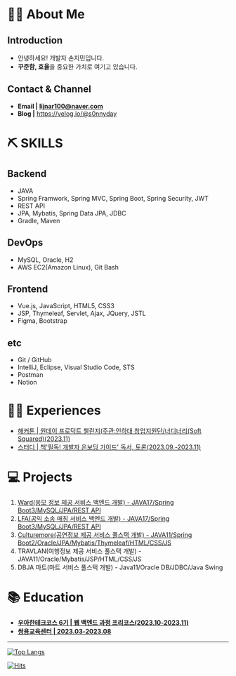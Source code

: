 # 💁‍♂️ About Me
## Introduction
* 안녕하세요! 개발자 손지민입니다.
* **꾸준함, 효율**을 중요한 가치로 여기고 있습니다.

## Contact & Channel
* **Email | lijnar100@naver.com**
* **Blog |** https://velog.io/@s0nnyday

# ⛏ SKILLS
## Backend

- JAVA
- Spring Framwork, Spring MVC, Spring Boot, Spring Security, JWT
- REST API
- JPA, Mybatis, Spring Data JPA, JDBC
- Gradle, Maven

## **DevOps**

- MySQL, Oracle, H2
- AWS EC2(Amazon Linux), Git Bash

## **Frontend**

- Vue.js, JavaScript, HTML5, CSS3
- JSP, Thymeleaf, Servlet, Ajax, JQuery, JSTL
- Figma, Bootstrap

## **etc**

- Git / GitHub
- IntelliJ, Eclipse, Visual Studio Code, STS
- Postman
- Notion
  
# 🏃‍♂️ Experiences
* [해커톤 | 원데이 프로덕트 챌린지(주관:인하대 창업지원단/너디너리(Soft Squared)(2023.11)](https://github.com/LawFA/LFA_Server)
* [스터디 | 책'필독! 개발자 온보딩 가이드' 독서, 토론(2023.09.-2023.11)](https://velog.io/@s0nnyday/series/%EC%8A%A4%ED%84%B0%EB%94%94%ED%95%84%EB%8F%85-%EA%B0%9C%EB%B0%9C%EC%9E%90-%EC%98%A8%EB%B3%B4%EB%94%A9-%EA%B0%80%EC%9D%B4%EB%93%9C)

# 💻 Projects
1. [Ward(응모 정보 제공 서비스 백엔드 개발) - JAVA17/Spring Boot3/MySQL/JPA/REST API](https://github.com/Ward-Group/Ward_Server)
2. [LFA(공익 소송 매칭 서비스 백엔드 개발) - JAVA17/Spring Boot3/MySQL/JPA/REST API](https://github.com/LawFA/LFA_Server)
3. [Culturemore(공연정보 제공 서비스 풀스택 개발) - JAVA11/Spring Boot2/Oracle/JPA/Mybatis/Thymeleaf/HTML/CSS/JS](https://github.com/s0nnyday/CultureMoa)
4. TRAVLAN(여행정보 제공 서비스 풀스택 개발) - JAVA11/Oracle/Mybatis/JSP/HTML/CSS/JS
5. DBJA 마트(마트 서비스 풀스택 개발) - Java11/Oracle DB/JDBC/Java Swing

# 📚 Education
* **[우아한테크코스 6기 | 웹 백엔드 과정 프리코스(2023.10-2023.11)](https://github.com/woowacourse-precourse)**
* **[쌍용교육센터 | 2023.03-2023.08](https://docs.google.com/document/d/1YgupUdITCelUYFCpc1Xm8ixob46Hwx6q_fBEOvhOx5g/edit?usp=sharing)**

---
[![Top Langs](https://github-readme-stats.vercel.app/api/top-langs/?username=s0nnyday&layout=compact)](https://github.com/s0nnyday/github-readme-stats)

[![Hits](https://hits.seeyoufarm.com/api/count/incr/badge.svg?url=https%3A%2F%2Fgithub.com%2Fs0nnyday&count_bg=%2379C83D&title_bg=%23555555&icon=&icon_color=%23E7E7E7&title=hits&edge_flat=false)](https://hits.seeyoufarm.com)
